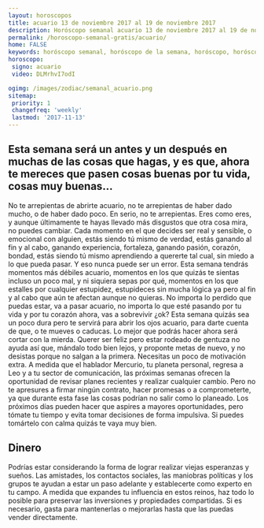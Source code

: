 ```yaml
---
layout: horoscopos
title: acuario 13 de noviembre 2017 al 19 de noviembre 2017 
description: Horóscopo semanal acuario 13 de noviembre 2017 al 19 de noviembre 2017. Esta semana será un antes y un después en muchas de las cosas que hagas, y es que, ahora te mereces que pasen cosas buenas por tu vida, cosas muy buenas…
permalink: /horoscopo-semanal-gratis/acuario/
home: FALSE
keywords: horóscopo semanal, horóscopo de la semana, horóscopo, horóscopo gratis,horóscopos, horóscopo esperanza gracia, horoscopos acuario la semana, horóscopos gratis, Tarot, Astrologia, Zodíaco, acuario, horoscopo gratis, semanal
horoscopo:
 signo: acuario
 video: DLMrhvI7odI

ogimg: /images/zodiac/semanal_acuario.png
sitemap:
 priority: 1
 changefreq: 'weekly'
 lastmod: '2017-11-13'
---
```




## Esta semana será un antes y un después en muchas de las cosas que hagas, y es que, ahora te mereces que pasen cosas buenas por tu vida, cosas muy buenas…

No te arrepientas de abrirte acuario, no te arrepientas de haber dado mucho, o de haber dado poco. En serio, no te arrepientas. Eres como eres, y aunque últimamente te hayas llevado más disgustos que otra cosa mira, no puedes cambiar. Cada momento en el que decides ser real y sensible, o emocional con alguien, estás siendo tú mismo de verdad, estás ganando al fin y al cabo, ganando experiencia, fortaleza, ganando pasión, corazón, bondad, estás siendo tú mismo aprendiendo a quererte tal cual, sin miedo a lo que pueda pasar. Y eso nunca puede ser un error. Esta semana tendrás momentos más débiles acuario, momentos en los que quizás te sientas incluso un poco mal, y ni siquiera sepas por qué, momentos en los que estalles por cualquier estupidez, estupideces sin mucha lógica ya pero al fin y al cabo que aún te afectan aunque no quieras. No importa lo perdido que puedas estar, va a pasar acuario, no importa lo que esté pasando por tu vida y por tu corazón ahora, vas a sobrevivir ¿ok? Esta semana quizás sea un poco dura pero te servirá para abrir los ojos acuario, para darte cuenta de que, o te mueves o caducas. Lo mejor que podrás hacer ahora será cortar con la mierda. Querer ser feliz pero estar rodeado de gentuza no ayuda así que, mándalo todo bien lejos, y proponte metas de nuevo, y no desistas porque no salgan a la primera. Necesitas un poco de motivación extra.
A medida que el hablador Mercurio, tu planeta personal, regresa a Leo y a tu sector de comunicación, las próximas semanas ofrecen la oportunidad de revisar planes recientes y realizar cualquier cambio. Pero no te apresures a firmar ningún contrato, hacer promesas o a comprometerte, ya que durante esta fase las cosas podrían no salir como lo planeado. Los próximos días pueden hacer que aspires a mayores oportunidades, pero tómate tu tiempo y evita tomar decisiones de forma impulsiva. Si puedes tomártelo con calma quizás te vaya muy bien.

## Dinero

Podrías estar considerando la forma de lograr realizar viejas esperanzas y sueños. Las amistades, los contactos sociales, las maniobras políticas y los grupos te ayudan a estar un paso adelante y establecerte como experto en tu campo. A medida que expandes tu influencia en estos reinos, haz todo lo posible para preservar las inversiones y propiedades compartidas. Si es necesario, gasta para mantenerlas o mejorarlas hasta que las puedas vender directamente.